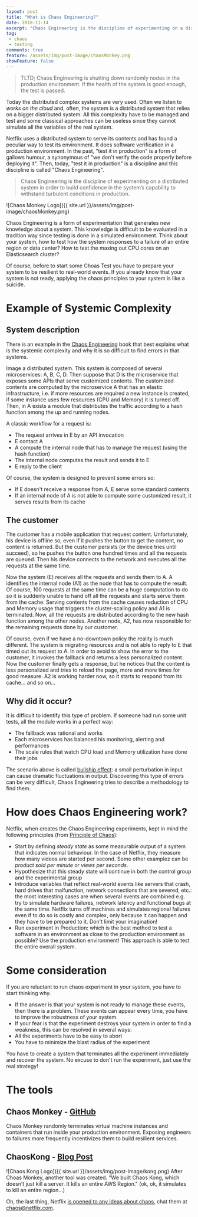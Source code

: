 ```yaml
---
layout: post
title: "What is Chaos Engineering?"
date: 2018-11-14
excerpt: "Chaos Engineering is the discipline of experimenting on a distributed system in order to build confidence in the system’s capability to withstand turbulent conditions in production."
tag:
 - chaos
 - testing
comments: true
feature: /assets/img/post-image/chaosMonkey.png
showFeature: false
---
```


> TLTD; Chaos Engineering is shutting down randomly nodes in the production environment. If the health of the system is good enough, the test is passed.

Today the distributed complex systems are very used. Often we listen to *works on the cloud* and, often, the system is a distributed system that relies on a bigger distributed system. All this complexity have to be managed and test and some classical approaches can be useless since they cannot simulate all the variables of the real system.

Netflix uses a distributed system to serve its contents and has found a peculiar way to test its environment. It does software verification in a production environment. In the past, "test it in production" is a form of gallows humour, a synonymous of "we don't verify the code properly before deploying it". Then, today, "test it in production" is a discipline and this discipline is called "Chaos Engineering".

> Chaos Engineering is the discipline of experimenting on a distributed system in order to build confidence in the system’s capability to withstand turbulent conditions in production.

![Chaos Monkey Logo]({{ site.url }}/assets/img/post-image/chaosMonkey.png)

Chaos Engineering is a form of experimentation that generates new knowledge about a system. This knowledge is difficult to be evaluated in a tradition way since testing is done in a simulated environment. Think about your system, how to test how the system responses to a failure of an entire region or data center? How to test the maxing out CPU cores on an Elasticsearch cluster?

Of course, before to start some Choas Test you have to prepare your system to be resilient to real-world events. If you already know that your system is not ready, applying the chaos principles to your system is like a suicide.

# Example of Systemic Complexity

## System description
There is an example in the [Chaos Engineering](https://www.oreilly.com/library/view/chaos-engineering/9781491988459/) book that best explains what is the systemic complexity and why it is so difficult to find errors in that systems.

Image a distributed system. This system is composed of several microservices: A, B, C, D. Then suppose that D is the microservice that exposes some APIs that serve customized contents. The customized contents are computed by the microservice A that has an elastic infrastructure, i.e. if more resources are required a new instance is created, if some instance uses few resources (CPU and Memory) it is turned off. 
Then, in A exists a module that distributes the traffic according to a hash function among the up and running nodes.

A classic workflow for a request is:
 - The request arrives in E by an API invocation
 - E contact A
 - A compute the internal node that has to manage the request (using the hash function)
 - The internal node computes the result and sends it to E
 - E reply to the client

Of course, the system is designed to prevent some errors so:
 - If E doesn't receive a response from A, E serve some standard contents
 - If an internal node of A is not able to compute some customized result, it serves results from its cache


## The customer
The customer has a mobile application that request content. Unfortunately, his device is offline so, even if it pushes the button to get the content, no content is returned. But the customer persists (or the device tries until succeed), so he pushes the button one hundred times and all the requests are queued. Then his device connects to the network and executes all the requests at the same time.

Now the system (E) receives all the requests and sends them to A. A identifies the internal node (A1) as the node that has to compute the result. Of course, 100 requests at the same time can be a huge computation to do so it is suddenly unable to hand off all the requests and starts serve them from the cache. Serving contents from the cache causes reduction of CPU and Memory usage that triggers the cluster-scaling policy and A1 is terminated. Now, all the requests are distributed according to the new hash function among the other nodes. Another node, A2, has now responsible for the remaining requests done by our customer. 

Of course, even if we have a no-downtown policy the reality is much different. The system is migrating resources and is not able to reply to E that timed out its request to A. In order to avoid to show the error to the customer, it invokes the fallback and returns a less personalized content. Now the customer finally gets a response, but he notices that the content is less personalized and tries to reload the page, more and more times for good measure. A2 is working harder now, so it starts to respond from its cache... and so on...

## Why did it occur?
It is difficult to identify this type of problem. If someone had run some unit tests, all the module works in a perfect way:
 - The fallback was rational and works
 - Each microservices has balanced his monitoring, alerting and performances
 - The scale rules that watch CPU load and Memory utilization have done their jobs

The scenario above is called [bullship effect](https://en.wikipedia.org/wiki/Bullwhip_effect): a small perturbation in input can cause dramatic fluctuations in output. Discovering this type of errors can be very difficult, Chaos Engineering tries to describe a methodology to find them.

# How does Chaos Engineering work?
Netflix, when creates the Chaos Engineering experiments, kept in mind the following principles (from [Principle of Chaos](https://principlesofchaos.org/)):
 - Start by defining *steady state* as some measurable output of a system that indicates normal behaviour. In the case of Netflix, they measure how many videos are started per second. Some other examplez can be *product sold per minute* or *views per seconds*.
 - Hypothesize that this steady state will continue in both the control group and the experimental group
 - Introduce variables that reflect real-world events like servers that crash, hard drives that malfunction, network connections that are severed, etc.: the most interesting cases are when several events are combined e.g. try to simulate hardware failures, network latency and functional bugs at the same time. Netflix turns off machines and simulates regional failures even if to do so is costly and complex, only because it can happen and they have to be prepared to it. Don't limit your imagination! 
 - Run experiment in Production: which is the best method to test a software in an environment as close to the production environment as possible? Use the production environment! This approach is able to test the entire overall system.

# Some consideration
If you are reluctant to run chaos experiment in your system, you have to start thinking why. 
 - If the answer is that your system is not ready to manage these events, then there is a problem. These events can appear every time, you have to improve the robustness of your system.
 - If your fear is that the experiment destroys your system in order to find a weakness, this can be resolved in several ways:
  - All the experiments have to be easy to abort
  - You have to minimize the blast radius of the experiment

You have to create a system that terminates all the experiment immediately and recover the system. No excuse to don't run the experiment, just use the real strategy!

# The tools
## Chaos Monkey - [GitHub](https://github.com/Netflix/chaosmonkey)
Chaos Monkey randomly terminates virtual machine instances and containers that run inside your production environment. Exposing engineers to failures more frequently incentivizes them to build resilient services.

## ChaosKong - [Blog Post](https://medium.com/netflix-techblog/chaos-engineering-upgraded-878d341f15fa)
![Chaos Kong Logo]({{ site.url }}/assets/img/post-image/kong.png)
After Choas Monkey, another tool was created. "We built Chaos Kong, which doesn’t just kill a server. It kills an entire AWS Region." (ok, ok, it simulates to kill an entire region...)

Oh, the last thing, Netflix [is opened to any ideas about chaos](https://medium.com/netflix-techblog/chaos-engineering-upgraded-878d341f15fa), chat them at chaos@netflix.com.


